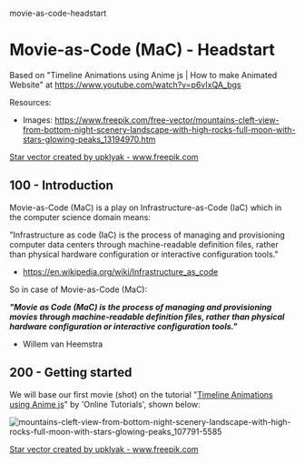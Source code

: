 movie-as-code-headstart
# Movie-as-Code (MaC) - Headstart

Based on "Timeline Animations using Anime js | How to make Animated Website" at https://www.youtube.com/watch?v=p6vIxQA_bgs

Resources:

- Images: https://www.freepik.com/free-vector/mountains-cleft-view-from-bottom-night-scenery-landscape-with-high-rocks-full-moon-with-stars-glowing-peaks_13194970.htm

<a href='https://www.freepik.com/vectors/star'>Star vector created by upklyak - www.freepik.com</a>

## 100 - Introduction

Movie-as-Code (MaC) is a play on Infrastructure-as-Code (IaC) which in the computer science domain means:

"Infrastructure as code (IaC) is the process of managing and provisioning computer data centers through machine-readable definition files, rather than physical hardware configuration or interactive configuration tools."

- https://en.wikipedia.org/wiki/Infrastructure_as_code


So in case of Movie-as-Code (MaC):

***"Movie as Code (MaC) is the process of managing and provisioning movies through machine-readable definition files, rather than physical hardware configuration or interactive configuration tools."***

- Willem van Heemstra

## 200 - Getting started

We will base our first movie (shot) on the tutorial "[Timeline Animations using Anime js](https://www.youtube.com/watch?v=p6vIxQA_bgs)" by 'Online Tutorials', shown below:

![mountains-cleft-view-from-bottom-night-scenery-landscape-with-high-rocks-full-moon-with-stars-glowing-peaks_107791-5585](https://user-images.githubusercontent.com/12828104/137686608-ed9e81ba-ae44-48aa-a27c-d3cfb5ec8578.jpg)

<a href='https://www.freepik.com/vectors/star'>Star vector created by upklyak - www.freepik.com</a>


